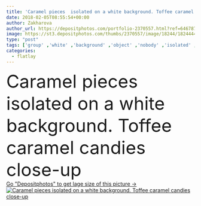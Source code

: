 ```yaml
---
title: 'Caramel pieces  isolated on a white background. Toffee caramel candies close-up'
date: 2018-02-05T08:55:54+00:00
author: Zakharova
author_url: https://depositphotos.com/portfolio-2370557.html?ref=64678756
image: https://st3.depositphotos.com/thumbs/2370557/image/18244/182444486/api_thumb_450.jpg?forcejpeg=true
type: "post"
tags: ['group' ,'white' ,'background' ,'object' ,'nobody' ,'isolated' ,'decor' ,'gold' ,'brown' ,'food' ,'cooking' ,'ingredient' ,'cream' ,'tasty' ,'delicious' ,'sweet' ,'homemade' ,'dessert' ,'snack' ,'recipe' ,'plastic' ,'sauce' ,'pouring' ,'flowing' ,'beige' ,'product' ,'gourmet' ,'part' ,'organic' ,'milk' ,'culinary' ,'syrup' ,'sugar' ,'confection' ,'creamy' ,'caramel' ,'salt' ,'confectionery' ,'crumbs' ,'melt' ,'candies' ,'condensed' ,'treats' ,'toffee' ,'toffy' ,'white background' ,'flat lay' ,'caramel candies' ,'flatlay' ]
categories: 
  - flatlay
---
```

<div aling="center">
            <font size="60"> Caramel pieces  isolated on a white background. Toffee caramel candies close-up</font>   
</div>
<div>
    <a href='https://st3.depositphotos.com/thumbs/2370557/image/18244/182444486/api_thumb_450.jpg?forcejpeg=true?ref=64678756' target=_blank > Go "Depositphotos" to get lage size of this picture ->
        <img href='https://st3.depositphotos.com/thumbs/2370557/image/18244/182444486/api_thumb_450.jpg?forcejpeg=true?ref=64678756' src='https://st3.depositphotos.com/2370557/18244/i/950/depositphotos_182444486-stock-photo-caramel-pieces-isolated-white-background.jpg?forcejpeg=true' alt='Caramel pieces  isolated on a white background. Toffee caramel candies close-up' >
    </a>
</div>
